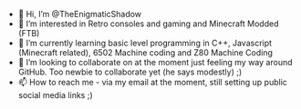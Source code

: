 - 👋 Hi, I’m @TheEnigmaticShadow
- 👀 I’m interested in Retro consoles and gaming and Minecraft Modded (FTB)
- 🌱 I’m currently learning basic level programming in C++, Javascript (Minecraft related), 6502 Machine coding and Z80 Machine Coding
- 💞️ I’m looking to collaborate on at the moment just feeling my way around GitHub. Too newbie to collaborate yet (he says modestly) ;)
- 📫 How to reach me - via my email at the moment, still setting up public social media links ;)

<!---
TheEnigmaticShadow/TheEnigmaticShadow is a ✨ special ✨ repository because its `README.md` (this file) appears on your GitHub profile.
You can click the Preview link to take a look at your changes.
--->
